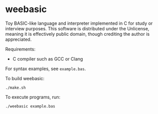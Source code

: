 # weebasic

Toy BASIC-like language and interpreter implemented in C for study or interview purposes. This software is distributed under the Unlicense, meaning it is effectively public domain, though crediting the author is appreciated.

Requirements:
- C compiler such as GCC or Clang

For syntax examples, see `example.bas`.

To build weebasic:

```
./make.sh
```

To execute programs, run:

```
./weebasic example.bas
```
